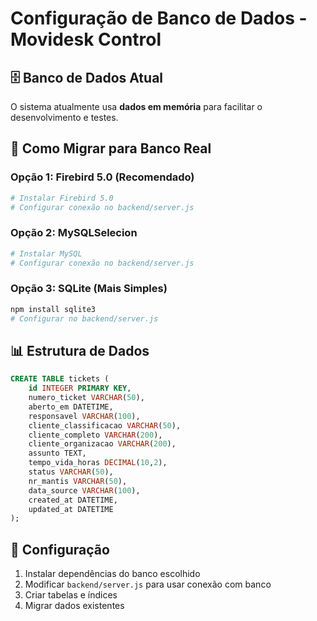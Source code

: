 # Configuração de Banco de Dados - Movidesk Control

## 🗄️ Banco de Dados Atual
O sistema atualmente usa **dados em memória** para facilitar o desenvolvimento e testes.

## 🔄 Como Migrar para Banco Real

### Opção 1: Firebird 5.0 (Recomendado)
```bash
# Instalar Firebird 5.0
# Configurar conexão no backend/server.js
```

### Opção 2: MySQLSelecion
```bash
# Instalar MySQL
# Configurar conexão no backend/server.js
```

### Opção 3: SQLite (Mais Simples)
```bash
npm install sqlite3
# Configurar no backend/server.js
```

## 📊 Estrutura de Dados
```sql
CREATE TABLE tickets (
    id INTEGER PRIMARY KEY,
    numero_ticket VARCHAR(50),
    aberto_em DATETIME,
    responsavel VARCHAR(100),
    cliente_classificacao VARCHAR(50),
    cliente_completo VARCHAR(200),
    cliente_organizacao VARCHAR(200),
    assunto TEXT,
    tempo_vida_horas DECIMAL(10,2),
    status VARCHAR(50),
    nr_mantis VARCHAR(50),
    data_source VARCHAR(100),
    created_at DATETIME,
    updated_at DATETIME
);
```

## 🔧 Configuração
1. Instalar dependências do banco escolhido
2. Modificar `backend/server.js` para usar conexão com banco
3. Criar tabelas e índices
4. Migrar dados existentes
